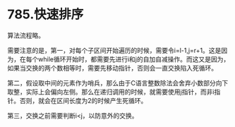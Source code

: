 785.快速排序
==============
算法流程略。
  
需要注意的是，第一，对每个子区间开始遍历的时候，需要令i=l-1,j=r+1。这是因为，在每个while循环开始时，都需要先进行i和j的自加自减操作。而这又是因为，如果当交换的两个数相等时，需要先移动指针，否则会一直交换陷入死循环。
  
第二，假设取中间的元素作为哨兵，那么由于C语言整数除法会舍弃小数部分向下取整，实际上会偏向左侧。那么在递归调用的时候，就需要使用j指针，而非i指针。否则，就会在区间长度为2的时候产生死循环。

第三，交换之前需要判断i<j，以防意外的交换。

